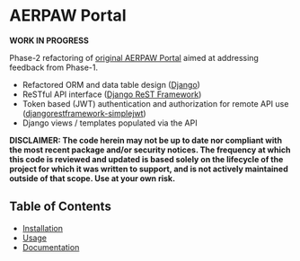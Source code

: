 # AERPAW Portal

**WORK IN PROGRESS**

Phase-2 refactoring of [original AERPAW Portal](https://github.com/AERPAW-Platform-Control/portal) aimed at addressing feedback from Phase-1.

- Refactored ORM and data table design ([Django](https://docs.djangoproject.com/en/4.0/))
- ReSTful API interface ([Django ReST Framework](https://www.django-rest-framework.org))
- Token based (JWT) authentication and authorization for remote API use ([djangorestframework-simplejwt](https://django-rest-framework-simplejwt.readthedocs.io/en/latest/))
- Django views / templates populated via the API

**DISCLAIMER: The code herein may not be up to date nor compliant with the most recent package and/or security notices. The frequency at which this code is reviewed and updated is based solely on the lifecycle of the project for which it was written to support, and is not actively maintained outside of that scope. Use at your own risk.**

## Table of Contents

- [Installation](./INSTALL.md)
- [Usage](./USAGE.md)
- [Documentation](./docs/README.md)
